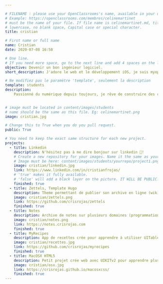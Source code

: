 ```yaml
---

# FILENAME : please use your OpenClassrooms's name, available in your url.
# Example: https://openclassrooms.com/membres/celinemartinet
# must be the name of your file. If file name is celinemartinet.md, title is celinemartinet.
# lowercase, no blank space, Capital case or special character.
title: cristian

# First name or full name
name: Cristian
date: 2020-07-08 16:58

# One line.
# If you need more space, go to the next line and add 4 spaces on the left, as in 'description'.
objective: Devenir un bon ingénieur logiciel.
short_description: J'adore le web et le développement iOS, je suis myope et j'aime la confiture de lait (gnom gnom!)

# Ne modifiez pas le paramètre 'template', seulement la description
template: students
description:
    Passionné du numérique depuis toujours, je rêve de construire des choses dont les gens puissent tomber amoureaux.
   

# image must be located in content/images/students
# name should be the same as this file. Eg: celinemartinet.png
image: cristian.jpg

# Change this to True when you do you pull request.
public: True

# You need to keep the exact same structure for each new project.
projects:
  - title: Linkedin
    description: N'hésitez pas à me dire bonjour sur linkedin 👋!
    # Create a new repository for your images. Name it the same as your nickname and profile picture.
    # Image must be here: content/images/students/yourrepo/project1.png
    image: cristian/linkedin.jpg
    link: https://www.linkedin.com/in/cristianfrojas/
    # 'true' makes it fully available.
    # 'false' will add a black layer on the picture. IT WILL BE PUBLIC!
    finished: true
  - title: Zettels, Template Hugo
    description: Theme permettant de publier son archive en ligne (wikilinks, backlinks, transclusion...)
    image: cristian/zettels.png
    link: https://github.com/crisrojas/zettels
    finished: true
  - title: Notes
    description: Archive de notes sur plusieurs domaines (programmation, biologie, etc...) crée avec Zettels et Hugo
    image: cristian/notes.png
    link: https://notes.crisrojas.com
    finished: true
  - title: MyRecipes
    description: App de recettes crée pour apprendre à utiliser UITable
    image: cristian/recettes.jpg
    link: https://github.com/crisrojas/myrecipes
    finished: true 
  - title: MacOSX HTML5
    description: Petit projet crée web avec UIKITv2 pour apprendre plus sur l'intégration des maquettes
    image: cristian/osx.jpg
    link: https://crisrojas.github.io/macosxcss/
    finished: true  
---
```


